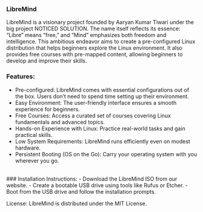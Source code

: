### LibreMind
LibreMind is a visionary project founded by Aaryan Kumar Tiwari under the big project NOTICED SOLUTION. The name itself reflects its essence: “Libre” means “free,” and “Mind” emphasizes both freedom and intelligence. This ambitious endeavor aims to create a pre-configured Linux distribution that helps beginners explore the Linux environment. It also provides free courses with pre-mapped content, allowing beginners to develop and improve their skills.

### Features:
- Pre-configured:
LibreMind comes with essential configurations out of the box. Users don’t need to spend time setting up their environment.
- Easy Environment:
The user-friendly interface ensures a smooth experience for beginners.
- Free Courses:
Access a curated set of courses covering Linux fundamentals and advanced topics.
- Hands-on Experience with Linux:
Practice real-world tasks and gain practical skills.
- Low System Requirements:
LibreMind runs efficiently even on modest hardware.
- Persistent Booting (OS on the Go):
Carry your operating system with you wherever you go.
<br>
### Installation Instructions:
- Download the LibreMind ISO from our website.
- Create a bootable USB drive using tools like Rufus or Etcher.
- Boot from the USB drive and follow the installation prompts.
<!--Contributing:
We welcome contributions! If you’d like to contribute to LibreMind, check out our GitHub repository and submit pull requests.-->

License:
LibreMind is distributed under the MIT License.

